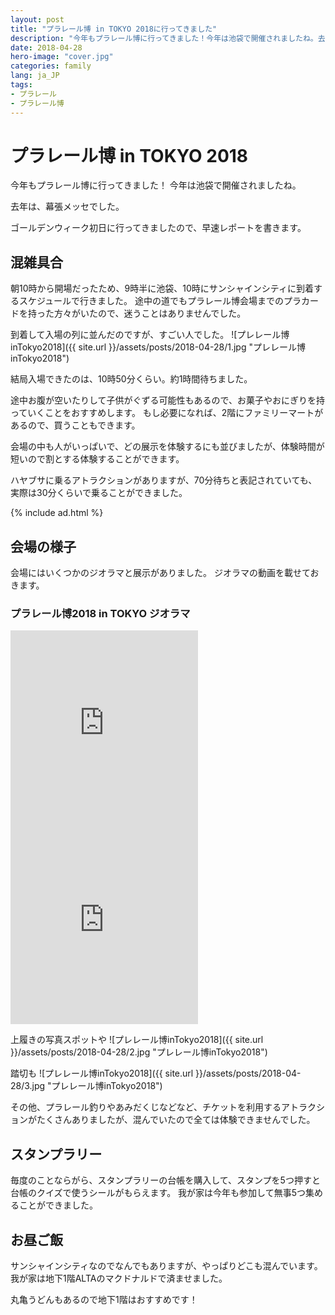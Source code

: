 ```yaml
---
layout: post
title: "プラレール博 in TOKYO 2018に行ってきました"
description: "今年もプラレール博に行ってきました！今年は池袋で開催されましたね。去年は、幕張メッセでした。ゴールデンウィーク初日に行ってきましたので、早速レポートを書きます。"
date: 2018-04-28
hero-image: "cover.jpg"
categories: family
lang: ja_JP
tags:
- プラレール
- プラレール博
---
```


# プラレール博 in TOKYO 2018

今年もプラレール博に行ってきました！
今年は池袋で開催されましたね。

去年は、幕張メッセでした。

ゴールデンウィーク初日に行ってきましたので、早速レポートを書きます。

## 混雑具合

朝10時から開場だったため、9時半に池袋、10時にサンシャインシティに到着するスケジュールで行きました。
途中の道でもプラレール博会場までのプラカードを持った方々がいたので、迷うことはありませんでした。

到着して入場の列に並んだのですが、すごい人でした。
![プレレール博inTokyo2018]({{ site.url }}/assets/posts/2018-04-28/1.jpg "プレレール博inTokyo2018")

結局入場できたのは、10時50分くらい。約1時間待ちました。

途中お腹が空いたりして子供がぐずる可能性もあるので、お菓子やおにぎりを持っていくことをおすすめします。
もし必要になれば、2階にファミリーマートがあるので、買うこともできます。

会場の中も人がいっぱいで、どの展示を体験するにも並びましたが、体験時間が短いので割とする体験することができます。

ハヤブサに乗るアトラクションがありますが、70分待ちと表記されていても、実際は30分くらいで乗ることができました。

{% include ad.html %}

## 会場の様子

会場にはいくつかのジオラマと展示がありました。
ジオラマの動画を載せておきます。

### プラレール博2018 in TOKYO ジオラマ
<iframe class="w-100" height="315" src="https://www.youtube.com/embed/dL70ysdyJHs" frameborder="0" allow="autoplay; encrypted-media" allowfullscreen></iframe>
<iframe class="w-100" height="315" src="https://www.youtube.com/embed/TnYbDgW9YAI" frameborder="0" allow="autoplay; encrypted-media" allowfullscreen></iframe>


上履きの写真スポットや
![プレレール博inTokyo2018]({{ site.url }}/assets/posts/2018-04-28/2.jpg "プレレール博inTokyo2018")


踏切も
![プレレール博inTokyo2018]({{ site.url }}/assets/posts/2018-04-28/3.jpg "プレレール博inTokyo2018")

その他、プラレール釣りやあみだくじなどなど、チケットを利用するアトラクションがたくさんありましたが、混んでいたので全ては体験できませんでした。

## スタンプラリー

毎度のことならがら、スタンプラリーの台帳を購入して、スタンプを5つ押すと台帳のクイズで使うシールがもらえます。
我が家は今年も参加して無事5つ集めることができました。

## お昼ご飯

サンシャインシティなのでなんでもありますが、やっぱりどこも混んでいます。
我が家は地下1階ALTAのマクドナルドで済ませました。

丸亀うどんもあるので地下1階はおすすめです！
